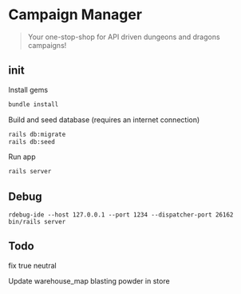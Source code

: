 # Campaign Manager

> Your one-stop-shop for API driven dungeons and dragons campaigns!

## init

Install gems

```bash
bundle install
```

Build and seed database (requires an internet connection)

```bash
rails db:migrate
rails db:seed
```

Run app

```bash
rails server
```

## Debug

`rdebug-ide --host 127.0.0.1 --port 1234 --dispatcher-port 26162 bin/rails server`

## Todo

fix true neutral


Update warehouse_map
blasting powder in store

